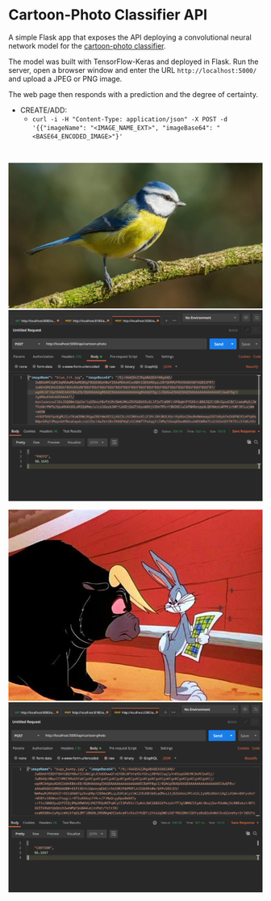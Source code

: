 # Cartoon-Photo Classifier API

A simple Flask app that exposes the API deploying a convolutional neural network model for the [cartoon-photo classifier](https://github.com/Carla-de-Beer/tensorflow-2.x-projects/tree/master/CNN/cartoon-photo-classifier).

The model was built with TensorFlow-Keras and deployed in Flask. Run the server, open a browser window and enter the URL `http://localhost:5000/` and upload a JPEG or PNG image.

The web page then responds with a prediction and the degree of certainty.

* CREATE/ADD:
  * ```curl -i -H "Content-Type: application/json" -X POST -d '{{"imageName": "<IMAGE_NAME_EXT>", "imageBase64": "<BASE64_ENCODED_IMAGE>"}'```


<br/>
<p align="center">
  <img src="readme-images/blue_tit.jpg" width="600px"/>
  <img src="readme-images/screenshot-01.png" width="600px"/>
</p>
<p align="center">
  <img src="readme-images/bugs-bunny.jpg" width="600px"/>
  <img src="readme-images/screenshot-02.png" width="600px"/>
</p>
